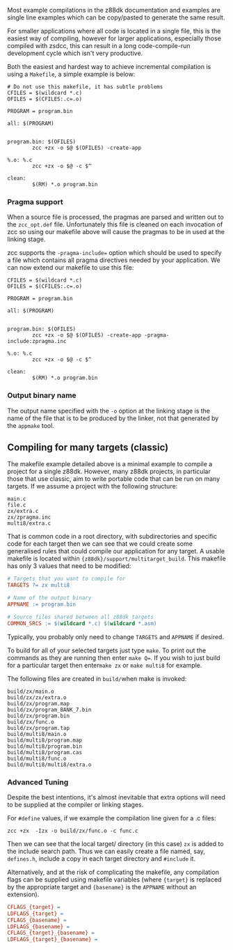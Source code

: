 Most example compilations in the z88dk documentation and examples are single line examples which can be copy/pasted to generate the same result.

For smaller applications where all code is located in a single file, this is the easiest way of compiling, however for larger applications, especially those compiled with zsdcc, this can result in a long code-compile-run development cycle which isn't very productive.

Both the easiest and hardest way to achieve incremental compilation is using a `Makefile`, a simple example is below:

```
# Do not use this makefile, it has subtle problems
CFILES = $(wildcard *.c)
OFILES = $(CFILES:.c=.o)

PROGRAM = program.bin

all: $(PROGRAM)


program.bin: $(OFILES)
        zcc +zx -o $@ $(OFILES) -create-app

%.o: %.c
        zcc +zx -o $@ -c $^

clean:
        $(RM) *.o program.bin
```

### Pragma support

When a source file is processed, the pragmas are parsed and written out to the `zcc_opt.def` file. Unfortunately this file is cleaned on each invocation of zcc so using our makefile above will cause the pragmas to be in used at the linking stage.

zcc supports the `-pragma-include=` option which should be used to specify a file which contains all pragma directives needed by your application. We can now extend our makefile to use this file:

```
CFILES = $(wildcard *.c)
OFILES = $(CFILES:.c=.o)

PROGRAM = program.bin

all: $(PROGRAM)


program.bin: $(OFILES)
        zcc +zx -o $@ $(OFILES) -create-app -pragma-include:zpragma.inc

%.o: %.c
        zcc +zx -o $@ -c $^

clean:
        $(RM) *.o program.bin
```

### Output binary name

The output name specified with the `-o` option at the linking stage is the name of the file that is to be produced by the linker, not that generated by the `appmake` tool.

## Compiling for many targets (classic)

The makefile example detailed above is a minimal example to compile a project for a single z88dk. However, many z88dk projects, in particular those that use classic, aim to write portable code that can be run on many targets. If we assume a project with the following structure:

```
main.c
file.c
zx/extra.c
zx/zpragma.inc
multi8/extra.c
```

That is common code in a root directory, with subdirectories and specific code for each target then we can see that we could create some generalised rules that could compile our application for any target. A usable makefile is located within `{z88dk}/support/multitarget_build`. This makefile has only 3 values that need to be modified:

```makefile
# Targets that you want to compile for
TARGETS ?= zx multi8

# Name of the output binary
APPNAME := program.bin

# Source files shared between all z88dk targets
COMMON_SRCS := $(wildcard *.c) $(wildcard *.asm)
```

Typically, you probably only need to change `TARGETS` and `APPNAME` if desired.

To build for all of your selected targets just type `make`. To print out the commands as they are running  then enter `make Q=`. If you wish to just build for a particular target then enter`make zx` or `make multi8` for example.

The following files are created in `build/`when make is invoked:

```
build/zx/main.o
build/zx/zx/extra.o
build/zx/program.map
build/zx/program_BANK_7.bin
build/zx/program.bin
build/zx/func.o
build/zx/program.tap
build/multi8/main.o
build/multi8/program.map
build/multi8/program.bin
build/multi8/program.cas
build/multi8/func.o
build/multi8/multi8/extra.o
```

### Advanced Tuning

Despite the best intentions, it's almost inevitable that extra options will need to be supplied at the compiler or linking stages. 

For `#define` values, if we example the compilation line given for a .c files:

```shell
zcc +zx  -Izx -o build/zx/func.o -c func.c
```

Then we can see that the local target/ directory (in this case) `zx` is added to the include search path. Thus we can easily create a file named, say, `defines.h`, include a copy in each target directory and `#include` it.

Alternatively, and at the risk of complicating the makefile, any compilation flags can be supplied using makefile variables (where `{target}` is replaced by the appropriate target and `{basename}` is the `APPNAME` without an extension).

```makefile
CFLAGS_{target} = 
LDFLAGS_{target} =
CFLAGS_{basename} = 
LDFLAGS_{basename} =
CFLAGS_{target}_{basename} = 
LDFLAGS_{target}_{basename} =
```
